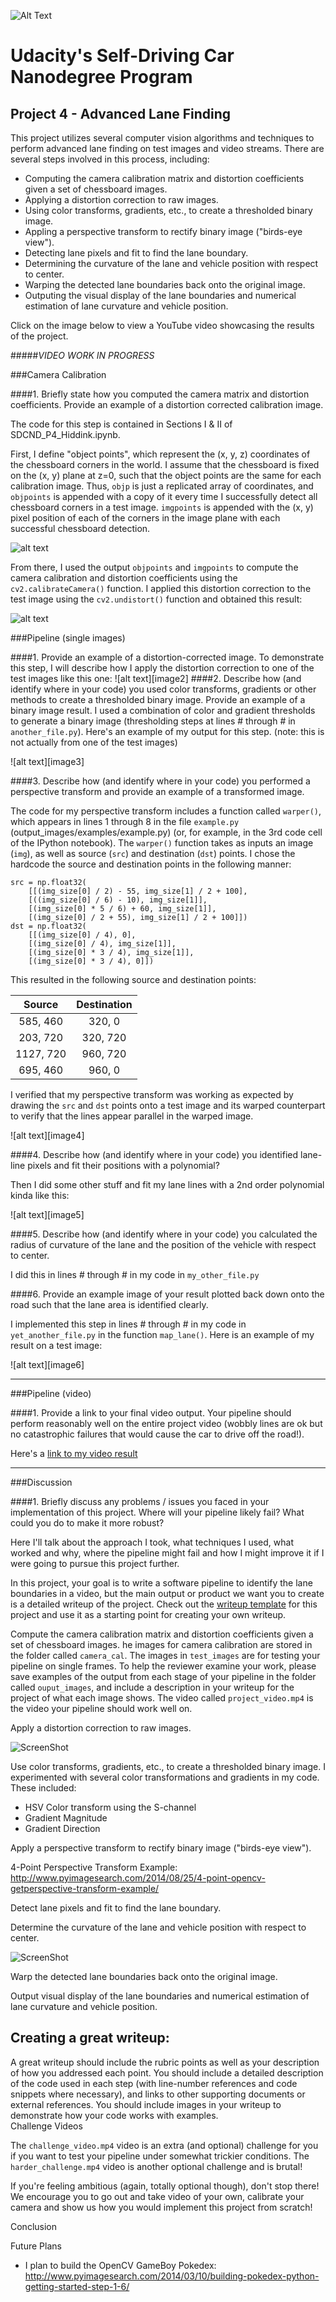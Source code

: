 [//]: # (Image References)

[loading_screen]: https://github.com/nhiddink/CarND_P4_Advanced_Lane_Finding/blob/master/Resources/Screenshots/loading_screen.png
[distortion]: https://github.com/nhiddink/CarND_P4_Advanced_Lane_Finding/blob/master/resources/output_images/distortion.png "Distortion Example"
[corners_unwarp]: https://github.com/nhiddink/CarND_P4_Advanced_Lane_Finding/blob/master/resources/output_images/corners_unwarp.png "Undistortion Example"
[sobel_operators]: https://github.com/nhiddink/CarND_P4_Advanced_Lane_Finding/blob/master/resources/output_images/sobel_operators.png "Sobel Operators Example"
[gradient_magnitude]: https://github.com/nhiddink/CarND_P4_Advanced_Lane_Finding/blob/master/resources/output_images/gradient_magnitude.png "Gradient Magnitude Example"
[gradient_direction]: https://github.com/nhiddink/CarND_P4_Advanced_Lane_Finding/blob/master/resources/output_images/gradient_direction.png "Gradient Direction Example"
[color_thresholding]: https://github.com/nhiddink/CarND_P4_Advanced_Lane_Finding/blob/master/resources/output_images/color_thresholding.png "Color Thresholding Example"
[multiple_thresholds]: https://github.com/nhiddink/CarND_P4_Advanced_Lane_Finding/blob/master/resources/output_images/multiple_thresholds.png "Multiple Thresholds Example"
[region_masked]: https://github.com/nhiddink/CarND_P4_Advanced_Lane_Finding/blob/master/resources/output_images/region_masked.png "Region Masking Example"
[hough_lines]: https://github.com/nhiddink/CarND_P4_Advanced_Lane_Finding/blob/master/resources/output_images/hough_lines.png "Hough Lines Example"
[perspective_transform]: https://github.com/nhiddink/CarND_P4_Advanced_Lane_Finding/blob/master/resources/output_images/perspective_transform.png "Perspective Transform Example"
[sliding_windows]: https://github.com/nhiddink/CarND_P4_Advanced_Lane_Finding/blob/master/resources/output_images/sliding_windows.png "Sliding Windows Example"
[shaded_lanes]: https://github.com/nhiddink/CarND_P4_Advanced_Lane_Finding/blob/master/resources/output_images/shaded_lanes.png "Shaded Lanes Example"
[lane_mapping]: https://github.com/nhiddink/CarND_P4_Advanced_Lane_Finding/blob/master/resources/output_images/lane_mapping.png "Lane Mapping Example"

![Alt Text](loading_screen)
# Udacity's Self-Driving Car Nanodegree Program
## Project 4 - Advanced Lane Finding

This project utilizes several computer vision algorithms and techniques to perform advanced lane finding on test images and video streams. There are several steps involved in this process, including: 

* Computing the camera calibration matrix and distortion coefficients given a set of chessboard images.
* Applying a distortion correction to raw images.
* Using color transforms, gradients, etc., to create a thresholded binary image.
* Appling a perspective transform to rectify binary image ("birds-eye view").
* Detecting lane pixels and fit to find the lane boundary.
* Determining the curvature of the lane and vehicle position with respect to center.
* Warping the detected lane boundaries back onto the original image.
* Outputing the visual display of the lane boundaries and numerical estimation of lane curvature and vehicle position.

Click on the image below to view a YouTube video showcasing the results of the project.

#####_VIDEO WORK IN PROGRESS_

###Camera Calibration

####1. Briefly state how you computed the camera matrix and distortion coefficients. Provide an example of a distortion corrected calibration image.

The code for this step is contained in Sections I & II of SDCND_P4_Hiddink.ipynb.  

First, I define "object points", which represent the (x, y, z) coordinates of the chessboard corners in the world. I assume that the chessboard is fixed on the (x, y) plane at z=0, such that the object points are the same for each calibration image.  Thus, `objp` is just a replicated array of coordinates, and `objpoints` is appended with a copy of it every time I successfully detect all chessboard corners in a test image.  `imgpoints` is appended with the (x, y) pixel position of each of the corners in the image plane with each successful chessboard detection.  

![alt text][distortion]

From there, I used the output `objpoints` and `imgpoints` to compute the camera calibration and distortion coefficients using the `cv2.calibrateCamera()` function.  I applied this distortion correction to the test image using the `cv2.undistort()` function and obtained this result: 

![alt text][corners_unwarp]

###Pipeline (single images)

####1. Provide an example of a distortion-corrected image.
To demonstrate this step, I will describe how I apply the distortion correction to one of the test images like this one:
![alt text][image2]
####2. Describe how (and identify where in your code) you used color transforms, gradients or other methods to create a thresholded binary image.  Provide an example of a binary image result.
I used a combination of color and gradient thresholds to generate a binary image (thresholding steps at lines # through # in `another_file.py`).  Here's an example of my output for this step.  (note: this is not actually from one of the test images)

![alt text][image3]

####3. Describe how (and identify where in your code) you performed a perspective transform and provide an example of a transformed image.

The code for my perspective transform includes a function called `warper()`, which appears in lines 1 through 8 in the file `example.py` (output_images/examples/example.py) (or, for example, in the 3rd code cell of the IPython notebook).  The `warper()` function takes as inputs an image (`img`), as well as source (`src`) and destination (`dst`) points.  I chose the hardcode the source and destination points in the following manner:

```
src = np.float32(
    [[(img_size[0] / 2) - 55, img_size[1] / 2 + 100],
    [((img_size[0] / 6) - 10), img_size[1]],
    [(img_size[0] * 5 / 6) + 60, img_size[1]],
    [(img_size[0] / 2 + 55), img_size[1] / 2 + 100]])
dst = np.float32(
    [[(img_size[0] / 4), 0],
    [(img_size[0] / 4), img_size[1]],
    [(img_size[0] * 3 / 4), img_size[1]],
    [(img_size[0] * 3 / 4), 0]])

```
This resulted in the following source and destination points:

| Source        | Destination   | 
|:-------------:|:-------------:| 
| 585, 460      | 320, 0        | 
| 203, 720      | 320, 720      |
| 1127, 720     | 960, 720      |
| 695, 460      | 960, 0        |

I verified that my perspective transform was working as expected by drawing the `src` and `dst` points onto a test image and its warped counterpart to verify that the lines appear parallel in the warped image.

![alt text][image4]

####4. Describe how (and identify where in your code) you identified lane-line pixels and fit their positions with a polynomial?

Then I did some other stuff and fit my lane lines with a 2nd order polynomial kinda like this:

![alt text][image5]

####5. Describe how (and identify where in your code) you calculated the radius of curvature of the lane and the position of the vehicle with respect to center.

I did this in lines # through # in my code in `my_other_file.py`

####6. Provide an example image of your result plotted back down onto the road such that the lane area is identified clearly.

I implemented this step in lines # through # in my code in `yet_another_file.py` in the function `map_lane()`.  Here is an example of my result on a test image:

![alt text][image6]

---

###Pipeline (video)

####1. Provide a link to your final video output.  Your pipeline should perform reasonably well on the entire project video (wobbly lines are ok but no catastrophic failures that would cause the car to drive off the road!).

Here's a [link to my video result](./project_video.mp4)

---

###Discussion

####1. Briefly discuss any problems / issues you faced in your implementation of this project.  Where will your pipeline likely fail?  What could you do to make it more robust?

Here I'll talk about the approach I took, what techniques I used, what worked and why, where the pipeline might fail and how I might improve it if I were going to pursue this project further.

In this project, your goal is to write a software pipeline to identify the lane boundaries in a video, but the main output or product we want you to create is a detailed writeup of the project.  Check out the [writeup template](https://github.com/udacity/CarND-Advanced-Lane-Lines/blob/master/writeup_template.md) for this project and use it as a starting point for creating your own writeup.  

Compute the camera calibration matrix and distortion coefficients given a set of chessboard images.
he images for camera calibration are stored in the folder called `camera_cal`.  The images in `test_images` are for testing your pipeline on single frames.  To help the reviewer examine your work, please save examples of the output from each stage of your pipeline in the folder called `ouput_images`, and include a description in your writeup for the project of what each image shows.    The video called `project_video.mp4` is the video your pipeline should work well on. 

Apply a distortion correction to raw images.

![ScreenShot](https://github.com/nhiddink/CarND_P4_Advanced_Lane_Finding/blob/master/Resources/Screenshots/distortion.png)

Use color transforms, gradients, etc., to create a thresholded binary image.
I experimented with several color transformations and gradients in my code. These included:
+ HSV Color transform using the S-channel
+ Gradient Magnitude
+ Gradient Direction


Apply a perspective transform to rectify binary image ("birds-eye view").

4-Point Perspective Transform Example:
http://www.pyimagesearch.com/2014/08/25/4-point-opencv-getperspective-transform-example/


Detect lane pixels and fit to find the lane boundary.

Determine the curvature of the lane and vehicle position with respect to center.

![ScreenShot](https://github.com/nhiddink/CarND_P4_Advanced_Lane_Finding/blob/master/Resources/Screenshots/highway_specs.png)

Warp the detected lane boundaries back onto the original image.

Output visual display of the lane boundaries and numerical estimation of lane curvature and vehicle position.

Creating a great writeup:
---
A great writeup should include the rubric points as well as your description of how you addressed each point.  You should include a detailed description of the code used in each step (with line-number references and code snippets where necessary), and links to other supporting documents or external references.  You should include images in your writeup to demonstrate how your code works with examples.  
Challenge Videos

The `challenge_video.mp4` video is an extra (and optional) challenge for you if you want to test your pipeline under somewhat trickier conditions.  The `harder_challenge.mp4` video is another optional challenge and is brutal!

If you're feeling ambitious (again, totally optional though), don't stop there!  We encourage you to go out and take video of your own, calibrate your camera and show us how you would implement this project from scratch!



Conclusion


Future Plans

+ I plan to build the OpenCV GameBoy Pokedex: http://www.pyimagesearch.com/2014/03/10/building-pokedex-python-getting-started-step-1-6/



